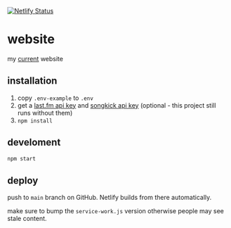 [![Netlify Status](https://api.netlify.com/api/v1/badges/cca05489-b5e5-453a-8c2d-01149b1d7f6f/deploy-status)](https://app.netlify.com/sites/zaccolley/deploys)

# website

my [current](https://zac.land) website

## installation

1. copy `.env-example` to `.env`
1. get a [last.fm api key](https://www.last.fm/api/) and [songkick api key](https://www.songkick.com/developer) (optional - this project still runs without them)
1. `npm install`

## develoment

```bash
npm start
```

## deploy

push to `main` branch on GitHub. Netlify builds from there automatically.

make sure to bump the `service-work.js` version otherwise people may see stale content.
